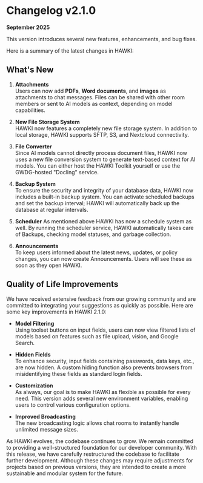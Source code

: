 # Changelog v2.1.0
**September 2025**

This version introduces several new features, enhancements, and bug fixes.

Here is a summary of the latest changes in HAWKI:

## What's New

1. **Attachments** <br>
    Users can now add **PDFs**, **Word documents**, and **images** as attachments to chat messages. Files can be shared with other room members or sent to AI models as context, depending on model capabilities.

2. **New File Storage System**<br>
   HAWKI now features a completely new file storage system. In addition to local storage, HAWKI supports SFTP, S3, and Nextcloud connectivity.

3. **File Converter**<br> 
   Since AI models cannot directly process document files, HAWKI now uses a new file conversion system to generate text-based context for AI models. You can either host the HAWKI Toolkit yourself or use the GWDG-hosted "Docling" service.

4. **Backup System**<br>
   To ensure the security and integrity of your database data, HAWKI now includes a built-in backup system. You can activate scheduled backups and set the backup interval; HAWKI will automatically back up the database at regular intervals.

5. **Scheduler**
    As mentioned above HAWKI has now a schedule system as well. By running the scheduler service, HAWKI automatically takes care of Backups, checking model statuses, and garbage collection.

6. **Announcements**<br> 
   To keep users informed about the latest news, updates, or policy changes, you can now create Announcements. Users will see these as soon as they open HAWKI.

## Quality of Life Improvements

We have received extensive feedback from our growing community and are committed to integrating your suggestions as quickly as possible. Here are some key improvements in HAWKI 2.1.0:

- **Model Filtering**  
  Using toolset buttons on input fields, users can now view filtered lists of models based on features such as file upload, vision, and Google Search.


- **Hidden Fields**  
  To enhance security, input fields containing passwords, data keys, etc., are now hidden. A custom hiding function also prevents browsers from misidentifying these fields as standard login fields.


- **Customization**  
  As always, our goal is to make HAWKI as flexible as possible for every need. This version adds several new environment variables, enabling users to control various configuration options.


- **Improved Broadcasting**  
  The new broadcasting logic allows chat rooms to instantly handle unlimited message sizes.

As HAWKI evolves, the codebase continues to grow. We remain committed to providing a well-structured foundation for our developer community. With this release, we have carefully restructured the codebase to facilitate further development. Although these changes may require adjustments for projects based on previous versions, they are intended to create a more sustainable and modular system for the future.
